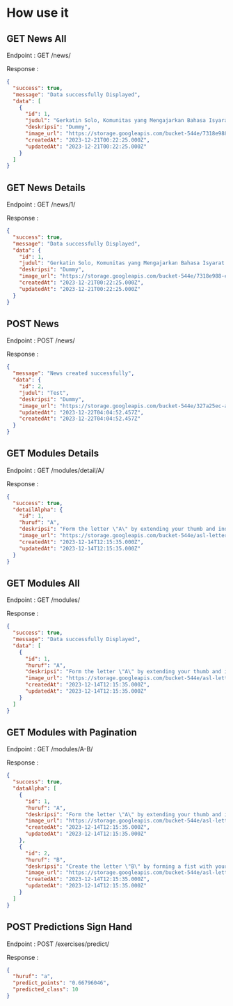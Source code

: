 # How use it

## GET News All

Endpoint : GET /news/

Response :

```json
{
  "success": true,
  "message": "Data successfully Displayed",
  "data": [
    {
      "id": 1,
      "judul": "Gerkatin Solo, Komunitas yang Mengajarkan Bahasa Isyarat untuk Semua Orang",
      "deskripsi": "Dummy",
      "image_url": "https://storage.googleapis.com/bucket-544e/7318e988-e439-487b-bd80-d290c25f0dfb.png",
      "createdAt": "2023-12-21T00:22:25.000Z",
      "updatedAt": "2023-12-21T00:22:25.000Z"
    }
  ]
}
```

## GET News Details

Endpoint : GET /news/1/

Response :

```json
{
  "success": true,
  "message": "Data successfully Displayed",
  "data": {
    "id": 1,
    "judul": "Gerkatin Solo, Komunitas yang Mengajarkan Bahasa Isyarat untuk Semua Orang",
    "deskripsi": "Dummy",
    "image_url": "https://storage.googleapis.com/bucket-544e/7318e988-e439-487b-bd80-d290c25f0dfb.png",
    "createdAt": "2023-12-21T00:22:25.000Z",
    "updatedAt": "2023-12-21T00:22:25.000Z"
  }
}
```

## POST News

Endpoint : POST /news/

Response :

```json
{
  "message": "News created successfully",
  "data": {
    "id": 2,
    "judul": "Test",
    "deskripsi": "Dummy",
    "image_url": "https://storage.googleapis.com/bucket-544e/327a25ec-a8d6-4f13-8c12-0d84788cc290.jpeg",
    "updatedAt": "2023-12-22T04:04:52.457Z",
    "createdAt": "2023-12-22T04:04:52.457Z"
  }
}
```

## GET Modules Details

Endpoint : GET /modules/detail/A/

Response :

```json
{
  "success": true,
  "detailAlpha": {
    "id": 1,
    "huruf": "A",
    "deskripsi": "Form the letter \"A\" by extending your thumb and index finger and keeping the other fingers closed.",
    "image_url": "https://storage.googleapis.com/bucket-544e/asl-letter-A.svg",
    "createdAt": "2023-12-14T12:15:35.000Z",
    "updatedAt": "2023-12-14T12:15:35.000Z"
  }
}
```

## GET Modules All

Endpoint : GET /modules/

Response :

```json
{
  "success": true,
  "message": "Data successfully Displayed",
  "data": [
    {
      "id": 1,
      "huruf": "A",
      "deskripsi": "Form the letter \"A\" by extending your thumb and index finger and keeping the other fingers closed.",
      "image_url": "https://storage.googleapis.com/bucket-544e/asl-letter-A.svg",
      "createdAt": "2023-12-14T12:15:35.000Z",
      "updatedAt": "2023-12-14T12:15:35.000Z"
    }
  ]
}
```

## GET Modules with Pagination

Endpoint : GET /modules/A-B/

Response :

```json
{
  "success": true,
  "dataAlpha": [
    {
      "id": 1,
      "huruf": "A",
      "deskripsi": "Form the letter \"A\" by extending your thumb and index finger and keeping the other fingers closed.",
      "image_url": "https://storage.googleapis.com/bucket-544e/asl-letter-A.svg",
      "createdAt": "2023-12-14T12:15:35.000Z",
      "updatedAt": "2023-12-14T12:15:35.000Z"
    },
    {
      "id": 2,
      "huruf": "B",
      "deskripsi": "Create the letter \"B\" by forming a fist with your thumb extended and the other fingers closed.",
      "image_url": "https://storage.googleapis.com/bucket-544e/asl-letter-B.svg",
      "createdAt": "2023-12-14T12:15:35.000Z",
      "updatedAt": "2023-12-14T12:15:35.000Z"
    }
  ]
}
```

## POST Predictions Sign Hand

Endpoint : POST /exercises/predict/

Response :

```json
{
  "huruf": "a",
  "predict_points": "0.66796046",
  "predicted_class": 10
}
```
